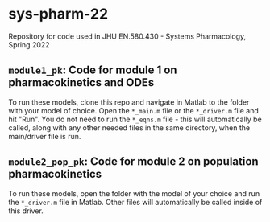 # sys-pharm-22
Repository for code used in JHU EN.580.430 - Systems Pharmacology, Spring 2022

## `module1_pk`: Code for module 1 on pharmacokinetics and ODEs

To run these models, clone this repo and navigate in Matlab to the folder with your model of choice. Open the `*_main.m` file or the `*_driver.m` file and hit "Run". You do not need to run the `*_eqns.m` file - this will automatically be called, along with any other needed files in the same directory, when the main/driver file is run.

## `module2_pop_pk`: Code for module 2 on population pharmacokinetics

To run these models, open the folder with the model of your choice and run the `*_driver.m` file in Matlab. Other files will automatically be called inside of this driver.
